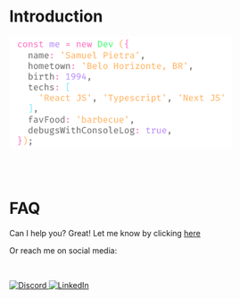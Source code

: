 <h1>Introduction</h1>

<img src="assets/newDev.png" alt="Spotify">

<br><br>

<h1>FAQ</h1>

Can I help you? Great! Let me know by clicking [here](https://github.com/samuelpietra/samuelpietra/issues)

Or reach me on social media:

<br>

<p align="cleft">
  <a href="https://discordapp.com/users/369583555564666882/" target="_blank">
    <img src="https://img.shields.io/badge/Discord-%231877F2.svg?&style=flat&logo=discord&logoColor=white" alt="Discord">
  </a>
  
  <a href="https://www.linkedin.com/in/samuelpietra" target="_blank">
    <img src="https://img.shields.io/badge/LinkedIn-%230077B5.svg?&style=flat&logo=linkedin&logoColor=white" alt="LinkedIn">
  </a>
</p>
